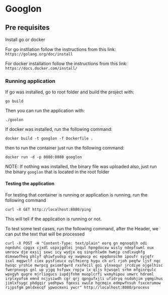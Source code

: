 # Googlon

## Pre requisites

Install go or docker

For go instllation follow the instructions from this link:
`https://golang.org/doc/install`

For docker installation follow the instructions from this link:
`https://docs.docker.com/install/`

### Running application

If go was installed, go to root folder and build the project with:

`go build`

Then you can run the application with:

`./goolon`

If docker was installed, run the following command:

`docker build -t googlon -f Dockerfile .`

then to run the container just run the following command:

`docker run -d -p 8080:8080 googlon`

NOTE: If nothing was installed, the binary file was uploaded also, just run the binary `googlon` that is located in the root folder

#### Testing the application

For testing that container is running or application is running, run the following command

`curl -X GET http://localhost:8080/ping`

This will tell if the application is running or not.

To test some test cases, run the following command, after the Header, we can put the text that will be processed

```curl -X POST -H "Content-Type: text/plain" eorq gn mgnoqdjh odi nqeduhc cpgyx cjxdl uspxjgdlei jnqul hpngdocxw wisly ndepfswml oux umrocw dje exsij sxwc icy wydjx eq sinprhlwdm hwmjp cndlxuqhfg dimxwofheq phlyf qhiwfyudsp ey xwqmucp ec epqdonschm ipoufr syjqfr isxl mqgwclf ciex pysfieucx oylfmierg hygu ch orl rjoh peqfw ljsf nqc hwsqc yrshie mwrpcg pxiomfqwrd rxsfecil goi ylnxequr jrcdiye ojgelhisc fwerpnxogs gnl up yjgq hsfywx rnpjw lx qljs hjwsqel srhm mfginrqulc wpxgyh qugre mjrliogucs iupdjfnhm muoplcrfi wxmyhipou umwrc hdroml irplxyofsm emnd ncjysiwdh cgr qrj qpngufxjli ufidryq nsdohjim yqmgihus jimlxfsygc phdgqir yedhpws fqexsi xwule hgcmqix edmpwfnsuh fsxcerumow rijpsfgm pmldxecqf ypwocmxni ywcr" http://localhost:8080/process```